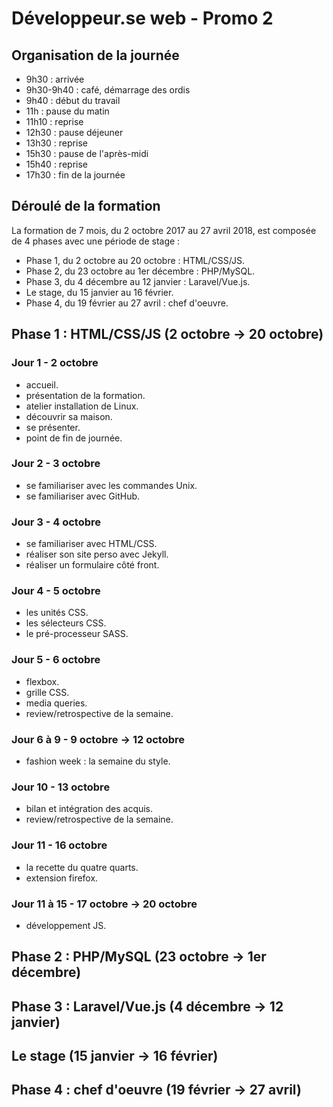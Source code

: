 # Développeur.se web - Promo 2

## Organisation de la journée

* 9h30 : arrivée
* 9h30-9h40 : café, démarrage des ordis
* 9h40 : début du travail
* 11h : pause du matin
* 11h10 : reprise
* 12h30 : pause déjeuner
* 13h30 : reprise
* 15h30 : pause de l'après-midi
* 15h40 : reprise
* 17h30 : fin de la journée

## Déroulé de la formation

La formation de 7 mois, du 2 octobre 2017 au 27 avril 2018, est composée de 4 phases avec une période de stage :

* Phase 1, du 2 octobre au 20 octobre : HTML/CSS/JS.
* Phase 2, du 23 octobre au 1er décembre : PHP/MySQL.
* Phase 3, du 4 décembre au 12 janvier : Laravel/Vue.js.
* Le stage, du 15 janvier au 16 février.
* Phase 4, du 19 février au 27 avril : chef d'oeuvre.

## Phase 1 : HTML/CSS/JS (2 octobre -> 20 octobre)

### Jour 1 - 2 octobre

* accueil.
* présentation de la formation.
* atelier installation de Linux.
* découvrir sa maison.
* se présenter.
* point de fin de journée.

### Jour 2 - 3 octobre

* se familiariser avec les commandes Unix.
* se familiariser avec GitHub.

### Jour 3 - 4 octobre

* se familiariser avec HTML/CSS.
* réaliser son site perso avec Jekyll.
* réaliser un formulaire côté front.

### Jour 4 - 5 octobre

* les unités CSS.
* les sélecteurs CSS.
* le pré-processeur SASS.

### Jour 5 - 6 octobre

* flexbox.
* grille CSS.
* media queries.
* review/retrospective de la semaine.

### Jour 6 à 9 - 9 octobre -> 12 octobre

* fashion week : la semaine du style.

### Jour 10 - 13 octobre

* bilan et intégration des acquis.
* review/retrospective de la semaine.

### Jour 11 - 16 octobre

* la recette du quatre quarts.
* extension firefox.

### Jour 11 à 15 - 17 octobre -> 20 octobre

* développement JS.

## Phase 2 : PHP/MySQL (23 octobre -> 1er décembre)

## Phase 3 : Laravel/Vue.js (4 décembre -> 12 janvier)

## Le stage (15 janvier -> 16 février)

## Phase 4 : chef d'oeuvre (19 février -> 27 avril)
